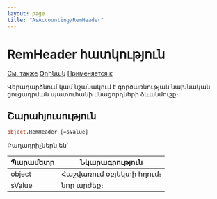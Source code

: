 ```yaml
---
layout: page
title: "AsAccounting/RemHeader"
---
```



# RemHeader հատկություն

[См. также](FactHeader.md) [Օրինակ](../../Examples/E_AsAccounting.html) [Применяется к](../AsAccounting.md)

Վերադարձնում կամ նշանակում է գործառնության նախնական ցուցադրման պատուհանի մնացորդների ձևանմուշը։ 


## Շարահյուսություն

``` vb
object.RemHeader [=sValue] 
```

Բաղադրիչներն են՝

| Պարամետր | Նկարագրություն |
|--|--|
| object | Հաշվառում օբյեկտի հղում։ |
| sValue | նոր արժեք։ |



